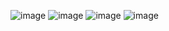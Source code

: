 ![image](https://user-images.githubusercontent.com/60442877/205633210-f1f6d126-73da-47d1-9493-0487a27dfaa6.png)
![image](https://user-images.githubusercontent.com/60442877/205633234-77088c45-f79b-43fb-ae6c-975fc5eb6edd.png)
![image](https://user-images.githubusercontent.com/60442877/205633263-e57731e8-76c8-4b0d-a6b6-da3f552f2854.png)
![image](https://user-images.githubusercontent.com/60442877/205633281-cf762cb9-de9c-47b4-8b02-38b1cc2a40e5.png)
